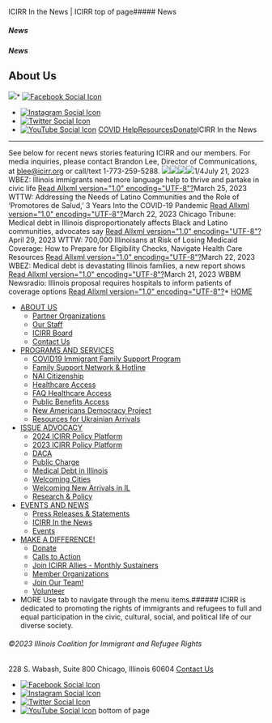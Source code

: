
ICIRR In the News | ICIRR
top of page##### News
##### News
##### News
About Us
--------
[![](https://static.wixstatic.com/media/aec63a_8815cbc55c30492bb7f74e734e7d1815~mv2.png/v1/crop/x_0,y_2,w_600,h_131/fill/w_460,h_96,al_c,q_85,usm_0.66_1.00_0.01,enc_auto/aec63a_8815cbc55c30492bb7f74e734e7d1815~mv2.png)](https://www.icirr.org)* [![Facebook Social Icon]()](http://www.facebook.com/ICIRR)
* [![Instagram Social Icon]()](https://www.instagram.com/ICIRR_IL/)
* [![Twitter Social Icon]()](https://twitter.com/icirr?lang=en)
* [![YouTube Social  Icon]()](https://www.youtube.com/user/icirr)
[COVID Help](https://www.icirr.org/covid-19-resource-guide)[Resources](https://www.icirr.org/resources)[Donate](https://illinoiscoalitionforimmigrantandrefugeerights-bloom.kindful.com/?campaign=1242232)ICIRR In the News
-----------------
See below for recent news stories featuring ICIRR and our members. 
For media inquiries, please contact Brandon Lee, Director of Communications, at [blee@icirr.org](mailto:blee@icirr.org) or call/text 1-773-259-5288.
![](https://static.wixstatic.com/media/f9e919_97bd43461d2d4bedb80239f7d0d99d7b~mv2.png/v1/fill/w_49,h_49,al_c,q_85,usm_0.66_1.00_0.01,blur_2,enc_auto/f9e919_97bd43461d2d4bedb80239f7d0d99d7b~mv2.png)![](https://static.wixstatic.com/media/f9e919_c3c2e46d17424df19c2b861aefa893db~mv2.jpeg/v1/fill/w_147,h_110,al_c,q_80,usm_0.66_1.00_0.01,blur_2,enc_auto/f9e919_c3c2e46d17424df19c2b861aefa893db~mv2.jpeg)![](https://static.wixstatic.com/media/f9e919_fd0d38d9a53c480c9539969ad463dae8~mv2.png/v1/fill/w_49,h_49,al_c,q_85,usm_0.66_1.00_0.01,blur_2,enc_auto/f9e919_fd0d38d9a53c480c9539969ad463dae8~mv2.png)![](https://static.wixstatic.com/media/f9e919_97bd43461d2d4bedb80239f7d0d99d7b~mv2.png/v1/fill/w_49,h_49,al_c,q_85,usm_0.66_1.00_0.01,blur_2,enc_auto/f9e919_97bd43461d2d4bedb80239f7d0d99d7b~mv2.png)1/4July 21, 2023
WBEZ: Illinois immigrants need more language help to thrive and partake in civic life
[Read Allxml version="1.0" encoding="UTF-8"?](https://www.wbez.org/stories/illinois-immigrants-need-more-language-help/e4d0bc27-744a-4515-8fa9-d9a818f311f2)March 25, 2023
WTTW: Addressing the Needs of Latino Communities and the Role of ‘Promotores de Salud,’ 3 Years Into the COVID-19 Pandemic
[Read Allxml version="1.0" encoding="UTF-8"?](https://news.wttw.com/2023/03/25/addressing-needs-latino-communities-and-role-promotores-de-salud-3-years-covid-19)March 22, 2023
Chicago Tribune: Medical debt in Illinois disproportionately affects Black and Latino communities, advocates say 
[Read Allxml version="1.0" encoding="UTF-8"?](https://www.chicagotribune.com/people/health/ct-new-report-medical-debt-illinois-new-bill-introduced-20230322-ltknwuuuhvdsbiev7qc44a5r3a-story.html)April 29, 2023
WTTW: 700,000 Illinoisans at Risk of Losing Medicaid Coverage: How to Prepare for Eligibility Checks, Navigate Health Care Resources
[Read Allxml version="1.0" encoding="UTF-8"?](https://news.wttw.com/2023/04/29/700000-illinoisans-risk-losing-medicaid-coverage-how-prepare-eligibility-checks-navigate)March 22, 2023
WBEZ: Medical debt is devastating Illinois families, a new report shows 
[Read Allxml version="1.0" encoding="UTF-8"?](https://www.wbez.org/stories/illinois-families-are-drowning-in-medical-debt/bf59683b-4bf1-4798-b952-4b0a4f943f58)March 21, 2023
WBBM Newsradio: Illinois proposal requires hospitals to inform patients of coverage options
[Read Allxml version="1.0" encoding="UTF-8"?](https://www.audacy.com/wbbm780/news/local/bill-aims-to-lower-medical-debt-among-illinois-residents)* [HOME](https://www.icirr.org)
* [ABOUT US](https://www.icirr.org/about)
	+ [Partner Organizations](https://www.icirr.org/partner-organizations)
	+ [Our Staff](https://www.icirr.org/our-staff)
	+ [ICIRR Board](https://www.icirr.org/icirr-board)
	+ [Contact Us](https://www.icirr.org/contact)
* [PROGRAMS AND SERVICES](https://www.icirr.org/programs-and-services)
	+ [COVID19 Immigrant Family Support Program](https://www.icirr.org/covidil)
	+ [Family Support Network & Hotline](https://www.icirr.org/fsn)
	+ [NAI Citizenship](https://www.icirr.org/nai)
	+ [Healthcare Access](https://www.icirr.org/healthcare-access)
	+ [FAQ Healthcare Access](https://www.icirr.org/healthcare-faq)
	+ [Public Benefits Access](https://www.icirr.org/public-benefits-access)
	+ [New Americans Democracy Project](https://www.icirr.org/new-americans-democracy-project)
	+ [Resources for Ukrainian Arrivals](https://www.icirr.org/ukrainian-arrivals)
* [ISSUE ADVOCACY](https://www.icirr.org/issue-advocacy)
	+ [2024 ICIRR Policy Platform](https://www.icirr.org/2024-platform)
	+ [2023 ICIRR Policy Platform](https://www.icirr.org/2023-platform)
	+ [DACA](https://www.icirr.org/daca)
	+ [Public Charge](https://www.icirr.org/publiccharge)
	+ [Medical Debt in Illinois](https://www.icirr.org/ilmedicaldebt)
	+ [Welcoming Cities](https://www.icirr.org/welcoming-cities)
	+ [Welcoming New Arrivals in IL](https://www.icirr.org/newarrivals)
	+ [Research & Policy](https://www.icirr.org/research-and-policy)
* [EVENTS AND NEWS](https://www.icirr.org/events-and-news-1)
	+ [Press Releases & Statements](https://www.icirr.org/press)
	+ [ICIRR In the News](https://www.icirr.org/news)
	+ [Events](https://www.icirr.org/event)
* [MAKE A DIFFERENCE!](https://www.icirr.org/make-a-difference)
	+ [Donate](https://illinoiscoalitionforimmigrantandrefugeerights-bloom.kindful.com/)
	+ [Calls to Action](https://www.icirr.org/calls-to-action)
	+ [Join ICIRR Allies - Monthly Sustainers](https://illinoiscoalitionforimmigrantandrefugeerights-bloom.kindful.com/?campaign=1258485)
	+ [Member Organizations](https://www.icirr.org/become-a-member-organization)
	+ [Join Our Team!](https://www.icirr.org/join-our-team)
	+ [Volunteer](https://www.icirr.org/volunteer)
* MORE
Use tab to navigate through the menu items.###### ICIRR is dedicated to promoting the rights of immigrants and refugees to full and equal participation in the civic, cultural, social, and political life of our diverse society.
###### ©2023 Illinois Coalition for Immigrant and Refugee Rights
228 S. Wabash, Suite 800
Chicago, Illinois 60604
[Contact Us](https://www.icirr.org/contact)
* [![Facebook Social Icon]()](http://www.facebook.com/ICIRR)
* [![Instagram Social Icon]()](https://www.instagram.com/ICIRR_IL/)
* [![Twitter Social Icon]()](https://twitter.com/icirr?lang=en)
* [![YouTube Social  Icon]()](https://www.youtube.com/user/icirr)
bottom of page
